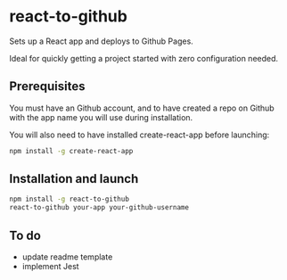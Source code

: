 # react-to-github

Sets up a React app and deploys to Github Pages.

Ideal for quickly getting a project started with zero configuration needed.

## Prerequisites

You must have an Github account, and to have created a repo on Github with the app name you will use during installation.

You will also need to have installed create-react-app before launching:

```bash
npm install -g create-react-app
```

## Installation and launch

```bash
npm install -g react-to-github
react-to-github your-app your-github-username
```

## To do

- update readme template
- implement Jest
